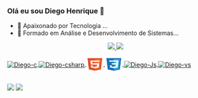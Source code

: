 ### Olá eu sou  Diego Henrique 👋
- 🔭 Apaixonado por Tecnologia ...
- 🌱 Formado em Análise e Desenvolvimento de Sistemas...
<div align="center">
  <a href="https://github.com/DiegoHenrique89">
  <img height="160em" src="https://github-readme-stats.vercel.app/api?username=DiegoHenrique89&show_icons=true&theme=highcontrast&include_all_commits=true&count_private=true"/>
  <img height="160em" src="https://github-readme-stats.vercel.app/api/top-langs/?username=DiegoHenrique89&layout=compact&langs_count=7&theme=cobalt"/>
</div>

<div style="display: inline_block"><br>
  <img align="center" alt="Diego-c" height="30" width="40" src="https://cdn.jsdelivr.net/gh/devicons/devicon/icons/c/c-original.svg" />
  <img align="center" alt="Diego-csharp" height="30" width="40" src="https://cdn.jsdelivr.net/gh/devicons/devicon/icons/csharp/csharp-original.svg" />
  <img align="center" alt="Diego-HTML" height="30" width="40" src="https://raw.githubusercontent.com/devicons/devicon/master/icons/html5/html5-original.svg">
  <img align="center" alt="Diego-CSS" height="30" width="40" src="https://raw.githubusercontent.com/devicons/devicon/master/icons/css3/css3-original.svg">
  <img align="center" alt="Diego-Js" height="30" width="40" src="https://cdn.jsdelivr.net/gh/devicons/devicon/icons/javascript/javascript-original.svg" />
  <img align="center" alt="Diego-vs" height="30" width="40" src="https://cdn.jsdelivr.net/gh/devicons/devicon/icons/vscode/vscode-original.svg" />
 

  </div>
  
##
<div>
  <a href="https://www.linkedin.com/in/diego-henrique-2535aa188/" target="_blank"><img src="https://img.shields.io/badge/-LinkedIn-%230077B5?style=for-the-badge&logo=linkedin&logoColor=white" target="_blank"></a> 
   <a href = "dhenrique287@gmail.com"><img src="https://img.shields.io/badge/-Gmail-%23333?style=for-the-badge&logo=gmail&logoColor=white" target="_blank"></a>
</div>  
